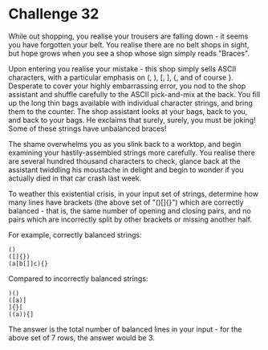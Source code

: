 # Challenge 32
While out shopping, you realise your trousers are falling down - it seems you have forgotten your belt. You realise there are no belt shops in sight, but hope grows when you see a shop whose sign simply reads "Braces".  
  
Upon entering you realise your mistake - this shop simply sells ASCII characters, with a particular emphasis on (, ), \[, \], {, and of course }. Desperate to cover your highly embarrassing error, you nod to the shop assistant and shuffle carefully to the ASCII pick-and-mix at the back. You fill up the long thin bags available with individual character strings, and bring them to the counter. The shop assistant looks at your bags, back to you, and back to your bags. He exclaims that surely, surely, you must be joking! Some of these strings have unbalanced braces!  
  
The shame overwhelms you as you slink back to a worktop, and begin examining your hastily-assembled strings more carefully. You realise there are several hundred thousand characters to check, glance back at the assistant twiddling his moustache in delight and begin to wonder if you actually died in that car crash last week.  
  
To weather this existential crisis, in your input set of strings, determine how many lines have brackets (the above set of "()\[\]{}") which are correctly balanced - that is, the same number of opening and closing pairs, and no pairs which are incorrectly split by other brackets or missing another half.  
  
For example, correctly balanced strings:  

    ()
    ([]{})
    (a[b[]]c){}
    

  
  
Compared to incorrectly balanced strings:  

    )()
    ([a)]
    ]{}[
    ((a)){]
    

  
  
The answer is the total number of balanced lines in your input - for the above set of 7 rows, the answer would be 3.  
  
